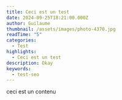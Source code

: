 ```yaml
---
title: Ceci est un test
date: 2024-09-25T18:21:00.000Z
author: Guilaume
thumbnail: /assets/images/photo-4370.jpg
readTime: "5"
categories:
  - Test
highlights:
  - Ceci est un test
description: Okay
keywords:
  - test-seo
---
```

ceci est un contenu
